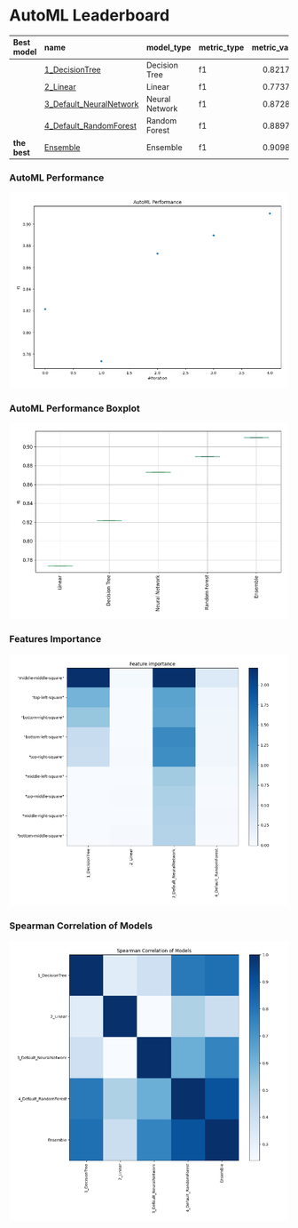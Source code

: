 # AutoML Leaderboard

| Best model   | name                                                         | model_type     | metric_type   |   metric_value |   train_time |
|:-------------|:-------------------------------------------------------------|:---------------|:--------------|---------------:|-------------:|
|              | [1_DecisionTree](1_DecisionTree/README.md)                   | Decision Tree  | f1            |       0.821705 |         5.42 |
|              | [2_Linear](2_Linear/README.md)                               | Linear         | f1            |       0.773723 |         2.61 |
|              | [3_Default_NeuralNetwork](3_Default_NeuralNetwork/README.md) | Neural Network | f1            |       0.872881 |         2.81 |
|              | [4_Default_RandomForest](4_Default_RandomForest/README.md)   | Random Forest  | f1            |       0.889734 |         3.86 |
| **the best** | [Ensemble](Ensemble/README.md)                               | Ensemble       | f1            |       0.909836 |         0.66 |

### AutoML Performance
![AutoML Performance](ldb_performance.png)

### AutoML Performance Boxplot
![AutoML Performance Boxplot](ldb_performance_boxplot.png)

### Features Importance
![features importance across models](features_heatmap.png)



### Spearman Correlation of Models
![models spearman correlation](correlation_heatmap.png)

